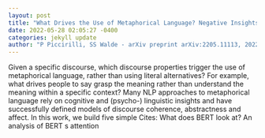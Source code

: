 ```yaml
--- 
layout: post 
title: "What Drives the Use of Metaphorical Language? Negative Insights from Abstractness, Affect, Discourse Coherence and Contextualized Word Representations" 
date: 2022-05-28 02:05:27 -0400 
categories: jekyll update 
author: "P Piccirilli, SS Walde - arXiv preprint arXiv:2205.11113, 2022" 
--- 
```

Given a specific discourse, which discourse properties trigger the use of metaphorical language, rather than using literal alternatives? For example, what drives people to say grasp the meaning rather than understand the meaning within a specific context? Many NLP approaches to metaphorical language rely on cognitive and (psycho-) linguistic insights and have successfully defined models of discourse coherence, abstractness and affect. In this work, we build five simple Cites: What does BERT look at? An analysis of BERT s attention